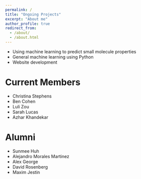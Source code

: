 ```yaml
---
permalink: /
title: "Ongoing Projects"
excerpt: "About me"
author_profile: true
redirect_from:
  - /about/
  - /about.html
---
```


* Using machine learning to predict small molecule properties
* General machine learning using Python
* Website development

Current Members
======
* Christina Stephens
* Ben Cohen
* Luli Zou
* Sarah Lucas
* Azhar Khandekar

Alumni
======
* Sunmee Huh
* Alejandro Morales Martinez
* Alex George
* David Rosenberg
* Maxim Jestin

